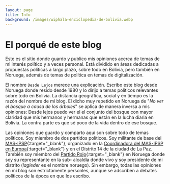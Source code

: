 ```yaml
---
layout: page
title: Info
background: /images/wiphala-enciclopedia-de-bolivia.webp
---
```


# El porqué de este blog

Este es el sitio donde guardo y publico mis opiniones acerca de temas de mi interés político y a veces personal. Está dividido en áreas dedicadas a propuestas políticas a largo plazo, sobre todo en Bolivia, pero también en Noruega, además de temas de política en temas de digitalización.

El nombre `Desde Lejos` merece una explicación. Escribo este blog desde Noruega donde resido desde 1980 y lo dirijo a temas políticos relevantes sobre todo en Bolivia. La distancia geográfica, social y en tiempo es la razón del nombre de mi blog. El dicho muy repetido en Noruega de "*No ver el bosque a causa de los árboles*" se aplica de manera inversa a mis opiniones: Desde lejos puedo ver el el conjunto del bosque con mayor claridad que mis hermanos y hermanas que están en la lucha diaria en Bolivia. La contra parte es que sé poco de la vida dentro de ese bosque.

Las opiniones que guardo y comparto aquí son sobre todo de temas políticos. Soy miembro de dos partidos políticos. Soy militante de base del [MAS-IPSP](https://www.facebook.com/boliviamerecemas){:target="_blank"}, organizado en la [Coordinadora del MAS-IPSP en Europa](https://www.facebook.com/CoordinadoraMASIPSPEUROPA){:target="_blank"} y en el Distrito 14 de la ciudad de La Paz. También soy miembro del [Partido Rojo](https://roedt.no){:target="_blank"} en Noruega donde soy su representante en la sub- alcaldía donde vivo y soy presidente de mi distrito (*lagleder* es el nombre noruego). Sin embargo, todas las opiniones en mi blog son estrictamente personles, aunque se adscriben a debates políticos de la época en que los escribo.
